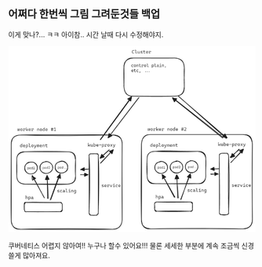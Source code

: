 ## 어쩌다 한번씩 그림 그려둔것들 백업

이게 맞나?... ㅋㅋ 아이참.. 시간 날때 다시 수정해야지.

<img src="./img/JUST-ONE-SECOND/1.png"/>

<br>



쿠버네티스 어렵지 않아여!! 누구나 할수 있어요!!! 물론 세세한 부분에 계속 조금씩 신경쓸게 많아져요.

